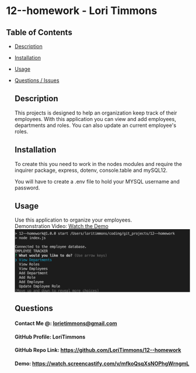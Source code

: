 # 12--homework - Lori Timmons 
## Table of Contents 
* [Description](#Description)  <br>
* [Installation](#Installation)<br>
* [Usage](#Usage)<br>
* [Questions / Issues](#Questions)<br>

  ## Description
  This projects is designed to help an organization keep track of their employees. With this application you can view and add employees, departments and roles. You can also update an current employee's roles. 
  ## Installation
  To create this you need to work in the nodes modules and require the inquirer package, express, dotenv, console.table and mySQL12. 

  You will have to create a .env file to hold your MYSQL username and password. 
    ## Usage
  Use this application to organize your employees. <br> Demonstration Video: [Watch the Demo](https://watch.screencastify.com/v/mfkoQsqXsNOPhgWrngmL)<br>
  ![VS Image 1](./assets/images/SS1.png)  



  ## Questions
  #### Contact Me @: lorietimmons@gmail.com<br>
  #### GitHub Profile: LoriTimmons
  #### GitHub Repo Link: https://github.com/LoriTimmons/12--homework
  #### Demo: https://watch.screencastify.com/v/mfkoQsqXsNOPhgWrngmL